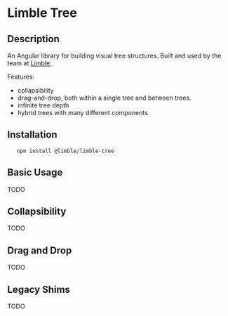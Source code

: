 # Limble Tree

## Description

An Angular library for building visual tree structures. Built and used by the team at [Limble](https://limblecmms.com/);

Features:

-  collapsibility
-  drag-and-drop, both within a single tree and between trees.
-  infinite tree depth
-  hybrid trees with many different components

## Installation

```
   npm install @limble/limble-tree
```

## Basic Usage

TODO

## Collapsibility

TODO

## Drag and Drop

TODO

## Legacy Shims

TODO
